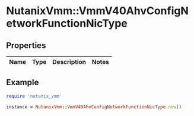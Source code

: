 # NutanixVmm::VmmV40AhvConfigNetworkFunctionNicType

## Properties

| Name | Type | Description | Notes |
| ---- | ---- | ----------- | ----- |

## Example

```ruby
require 'nutanix_vmm'

instance = NutanixVmm::VmmV40AhvConfigNetworkFunctionNicType.new()
```

